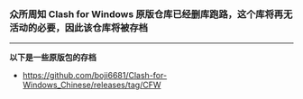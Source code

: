 ### 众所周知 Clash for Windows 原版仓库已经删库跑路，这个库将再无活动的必要，因此该仓库将被存档

***

**以下是一些原版包的存档**

* https://github.com/boji6681/Clash-for-Windows_Chinese/releases/tag/CFW

